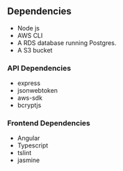 ## Dependencies

- Node js
- AWS CLI
- A RDS database running Postgres.
- A S3 bucket

### API Dependencies
- express
- jsonwebtoken
- aws-sdk
- bcryptjs


### Frontend Dependencies
- Angular
- Typescript
- tslint
- jasmine
